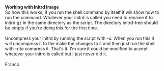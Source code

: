 **Working with Initrd Image**
<br>
So how this works, if you run the shell command by itself it will show how to run the command.  Whatever your initrd is called you need to rename it to initrd.gz in the same directory as the script. The directory initrd-tree should be empty if you're
doing this for the first time. 
<br>
<br>
Uncompress your initrd by running the script with -u. When you run this it will uncompress it to the  make the changes to it and then just run the shell with -r to compress it.  That's it.  I'm sure it could be modified to accept whatever your initrd is called but I just never did it.
<br>
<br>
Franco
